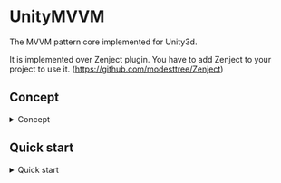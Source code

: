 # UnityMVVM
The MVVM pattern core implemented for Unity3d. 

It is implemented over Zenject plugin. You have to add Zenject to your project to use it. (https://github.com/modesttree/Zenject)

## Concept
<details>
<summary>Concept</summary>

<p></p>
  
UnityMVVM is based on widely known MVVM pattern of application structure. It is layeredd architecture pattern, where all objects are supposed to be a part of a specific logical layer. UnityMVVM by default supports three layers - View(Interaction), ViewModel and Model.

<p align="center">
<img align="center" src="https://github.com/kekchpek/UnityMVVM/assets/18449140/14d5ae95-75bf-4038-9893-02a02c61d6e0"/>
</p>

- View(Interaction) layer contains Unity3d objects, that are responsible for content displaying. These objects also could handle interactions with user like buttons clicks and interactions with UnityAPI like `OnCollisionEnter`, `OnTriggerEnter` methods and Unity3d physics handling. This layer is not supposed to store any data about its state or buisnes logic. **View layer objects are childs of `ViewBehaviour` class.**
- ViewModel layer contains the data about View objects state. It responsible for handling input from View layer and contain logic of hanling Model layer entities state changing. **ViewModel layer objects are childs of `ViewModel` class.**
- Model layer contains buiseness logic, interaction with persistent storage, network or domain model. Model layer objects could have any type.

The specific thing about UnityMVVM approach is that every View object has only one ViewModel object. So every entity(units, windows, popups and whatever you want) are a View-ViewModel pair. ViewModel could have dependency on any number of model layer entities.

<p align="center">
<img align="center" src="https://github.com/kekchpek/UnityMVVM/assets/18449140/ab00b2d5-fd5a-4bee-a237-cc7dd5ea0c81"/>
</p>

You can install View-ViewModel pair to the DI container with `InstallView` method. 
```csharp
Container.InstallView<MyViewBehaviour, IMyViewModel, MyViewModel>("MyView", _myViewPrefab); // Check Quick Start topic for details.
```

There is a `FastBind` method(and its overloads), that allows you to bind singletones and separate Model and ViewModel access interfaces. Like this:
```csharp
Container.FastBind<ICommonAccessInterface, OtherImplementation>(); // Common interface for model and view model layers.
Container.FastBind<IModelInterface, IViewModelInterface, Implementation>(); // Separated access.
```

Also you can add Model layer entities with regular DI container API. But entities, that are added this way will not be accessible from the ViewModel layer. To make ViewModel layer able to use these entities use `ProvideAccessForViewModelLayer<T>()` method. Like this:
```csharp
Container.Bind<ISomeInterface>().To<Implementation>().AsSingle();
Container.ProvideAccessForViewModelLayer<ISomeInterface>();
```

Views and ViewModels also can have own layer-specific dependencies. To install them you can directly access View and ViewModel child containers with methods: `GetViewsContainer()` and `GetViewModelsContainer()`.

When you open or create a view, you can provide some data to created ViewModel with payloads. To receive the payload into ViewModel, just add it to its constructor. Like this:
```csharp
_viewManager.Open(
    "Ui", // Layer to open a view on.
    "MyView", // The name of view to open.
    new SomePayload(/* payload args */)
);

...

public class MyViewModel : ViewModel, IMyViewModel {

    public MyViewModel(ISomePayload payload) {
        // do something with payload
    }

}

```

So our scheme now looks like this:

<p align="center">
<img align="center" src="https://github.com/kekchpek/UnityMVVM/assets/18449140/1dacf75e-97d5-49b8-8a91-b160b5f0744c"/>
</p>

</details>

## Quick start
<details>
<summary>Quick start</summary>

<p></p>
  
This topic slightly shows how to create and open view. All example code could be found in demo project -https://github.com/kekchpek/UnityMVVM/tree/master/DemoUnityProj/QuickStartUnityMVVM

Firstly, we should create a view and its view-model to open anything. Lets create simple View-ViewModel pair.

The interface for view model:
```csharp
    public interface IMyViewModel : IViewModel
    {
        // The bindable string value.
        IBindable<string> Text { get; }
        
        // The handler for ui button click event.
        void OnTextChangeClick();
    }
```

The view model implementation:
```csharp
    public class MyViewModel : ViewModel, IMyViewModel
    {
        
        // Private accessor to mutate a string value.
        private readonly IMutable<string> _text = new Mutable<string>();
        
        // Public bind/read only access to string value.
        public IBindable<string> Text => _text;
        
        public void OnTextChangeClick()
        {
            // Set new random text.
            _text.Set(Guid.NewGuid().ToString());
        }
    }
```

The view behaviour:
```csharp

    public class MyViewBehaviour : ViewBehaviour<IMyViewModel>
    {

        // The component to display a text.
        [SerializeField] private TMP_Text _text;
        // The button component.
        [SerializeField] private Button _changeTextButton;
        
        // Initialize all subscriptions and bindings between view and view-model.
        protected override void OnViewModelSet()
        {
            base.OnViewModelSet();
            // Set text handler.
            ViewModel!.Text.Bind(OnTextChanged);
            // Subscribe for button click.
            _changeTextButton.onClick.AddListener(ViewModel!.OnTextChangeClick);
        }

        // Handler for view-model text value changing.
        private void OnTextChanged(string text)
        {
            _text.text = text;
        }

        // Release all subscriptions and bindings between view and view-model.
        protected override void OnViewModelClear()
        {
            base.OnViewModelClear();
            // Remove text handler.
            ViewModel!.Text.Unbind(OnTextChanged);
            // Unsubscribe for button click.
            _changeTextButton.onClick.RemoveListener(ViewModel!.OnTextChangeClick);
        }
    }
```

After we create a View-ViewModel pair, we should open our view in the game. To do this, we should install the view into Zenject container before.
This is an example of simple installer with UnityMVVM plugin usage.
```csharp
    public class CoreInstaller : MonoInstaller
    {

        // Some transform to place view objects into.
        [SerializeField] private Transform _uiRoot;

         // Prefab of the view with MyViewBehaviour component on it.
        [SerializeField] private GameObject _myViewPrefab;
        
        public override void InstallBindings()
        {
            // Firstly, we should initialize our container to make it suitable for UnityMVVM environment.
            // At this moment IViewManager is being added to the container.
            Container.UseAsMvvmContainer(new []
            {
                // We should specify our layers(containers for views) on initialization. Each layer has a name/id and transform (parent for view objects)
                ("Ui", _uiRoot),
            });

            // Each view is strongly dependent on its view model. So for view binding we should specify both view and view model implementation.
            // Also view is bound with view-model via interface, so we should specify view-model interface too.
            // And the last thing we should specify is view name/id(we will create views via these ids) and view prefab(prefab should have component of MyViewBehaviour type)
            Container.InstallView<MyViewBehaviour, IMyViewModel, MyViewModel>("MyView", _myViewPrefab); 
        }
    }
```

After installing such installer in some context you can add `StartupBehaviour` behaviour to your scene to open the installed view.
```csharp
    public class StartupBehaviour : MonoBehaviour
    {
        private IViewManager _viewManager;
        
        [Inject]
        public void Construct(IViewManager viewManager) // IViewManager is bound automatically
        {
            _viewManager = viewManager;
        }
        
        private void Start()
        {
            _viewManager.Open(
                "Ui", // Layer to open a view on.
                "MyView" // The name of view to open.
                );
        }
    }
```

</details>
